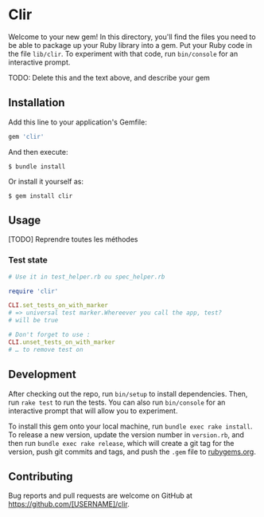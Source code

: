 # Clir

Welcome to your new gem! In this directory, you'll find the files you need to be able to package up your Ruby library into a gem. Put your Ruby code in the file `lib/clir`. To experiment with that code, run `bin/console` for an interactive prompt.

TODO: Delete this and the text above, and describe your gem

## Installation

Add this line to your application's Gemfile:

```ruby
gem 'clir'
```

And then execute:

    $ bundle install

Or install it yourself as:

    $ gem install clir

## Usage

[TODO] Reprendre toutes les méthodes

### Test state

~~~ruby
# Use it in test_helper.rb ou spec_helper.rb

require 'clir'

CLI.set_tests_on_with_marker
# => universal test marker.Whereever you call the app, test?
# will be true

# Don't forget to use :
CLI.unset_tests_on_with_marker
# … to remove test on
~~~


## Development

After checking out the repo, run `bin/setup` to install dependencies. Then, run `rake test` to run the tests. You can also run `bin/console` for an interactive prompt that will allow you to experiment.

To install this gem onto your local machine, run `bundle exec rake install`. To release a new version, update the version number in `version.rb`, and then run `bundle exec rake release`, which will create a git tag for the version, push git commits and tags, and push the `.gem` file to [rubygems.org](https://rubygems.org).

## Contributing

Bug reports and pull requests are welcome on GitHub at https://github.com/[USERNAME]/clir.


